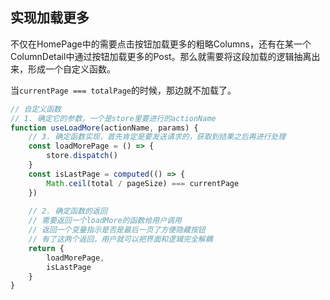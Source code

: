 



## 实现加载更多

不仅在HomePage中的需要点击按钮加载更多的粗略Columns，还有在某一个ColumnDetail中通过按钮加载更多的Post。那么就需要将这段加载的逻辑抽离出来，形成一个自定义函数。

当`currentPage === totalPage`的时候，那边就不加载了。

```js
// 自定义函数
// 1. 确定它的参数，一个是store里要进行的actionName
function useLoadMore(actionName, params) {
    // 3. 确定函数实现，首先肯定是要发送请求的，获取到结果之后再进行处理
    const loadMorePage = () => {
        store.dispatch()
    }
    const isLastPage = computed(() => {
        Math.ceil(total / pageSize) === currentPage
    })
    
    // 2. 确定函数的返回
    // 需要返回一个loadMore的函数给用户调用
    // 返回一个变量指示是否是最后一页了方便隐藏按钮
    // 有了这两个返回，用户就可以把界面和逻辑完全解耦
    return {
        loadMorePage,
        isLastPage
    }
}
```

